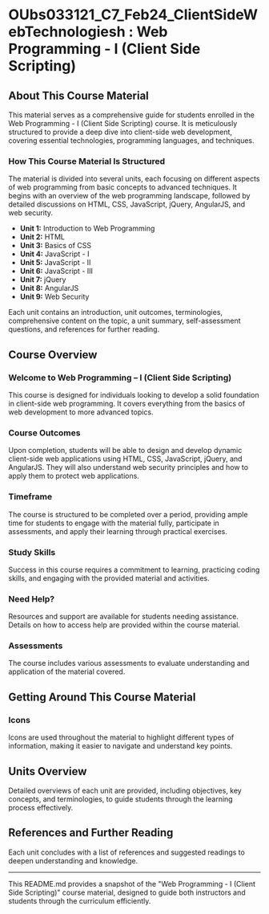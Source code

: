 # OUbs033121_C7_Feb24_ClientSideWebTechnologiesh :  Web Programming - I (Client Side Scripting)

## About This Course Material

This material serves as a comprehensive guide for students enrolled in the Web Programming - I (Client Side Scripting) course. It is meticulously structured to provide a deep dive into client-side web development, covering essential technologies, programming languages, and techniques.

### How This Course Material Is Structured

The material is divided into several units, each focusing on different aspects of web programming from basic concepts to advanced techniques. It begins with an overview of the web programming landscape, followed by detailed discussions on HTML, CSS, JavaScript, jQuery, AngularJS, and web security.

- **Unit 1:** Introduction to Web Programming
- **Unit 2:** HTML
- **Unit 3:** Basics of CSS
- **Unit 4:** JavaScript - I
- **Unit 5:** JavaScript - II
- **Unit 6:** JavaScript - III
- **Unit 7:** jQuery
- **Unit 8:** AngularJS
- **Unit 9:** Web Security

Each unit contains an introduction, unit outcomes, terminologies, comprehensive content on the topic, a unit summary, self-assessment questions, and references for further reading.

## Course Overview

### Welcome to Web Programming – I (Client Side Scripting)

This course is designed for individuals looking to develop a solid foundation in client-side web programming. It covers everything from the basics of web development to more advanced topics.

### Course Outcomes

Upon completion, students will be able to design and develop dynamic client-side web applications using HTML, CSS, JavaScript, jQuery, and AngularJS. They will also understand web security principles and how to apply them to protect web applications.

### Timeframe

The course is structured to be completed over a period, providing ample time for students to engage with the material fully, participate in assessments, and apply their learning through practical exercises.

### Study Skills

Success in this course requires a commitment to learning, practicing coding skills, and engaging with the provided material and activities.

### Need Help?

Resources and support are available for students needing assistance. Details on how to access help are provided within the course material.

### Assessments

The course includes various assessments to evaluate understanding and application of the material covered.

## Getting Around This Course Material

### Icons

Icons are used throughout the material to highlight different types of information, making it easier to navigate and understand key points.

## Units Overview

Detailed overviews of each unit are provided, including objectives, key concepts, and terminologies, to guide students through the learning process effectively.

## References and Further Reading

Each unit concludes with a list of references and suggested readings to deepen understanding and knowledge.

---

This README.md provides a snapshot of the "Web Programming - I (Client Side Scripting)" course material, designed to guide both instructors and students through the curriculum efficiently.
